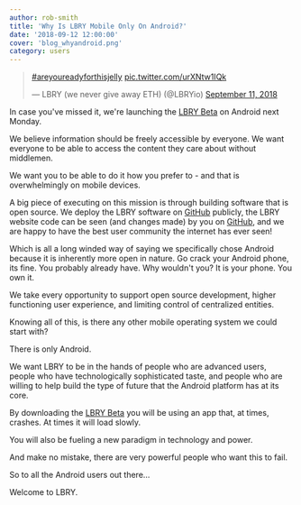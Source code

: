 ```yaml
---
author: rob-smith
title: 'Why Is LBRY Mobile Only On Android?'
date: '2018-09-12 12:00:00'
cover: 'blog_whyandroid.png'
category: users
---
```


<blockquote class="twitter-tweet" data-lang="en"><p lang="und" dir="ltr"><a href="https://twitter.com/hashtag/areyoureadyforthisjelly?src=hash&amp;ref_src=twsrc%5Etfw">#areyoureadyforthisjelly</a> <a href="https://t.co/urXNtw1IQk">pic.twitter.com/urXNtw1IQk</a></p>&mdash; LBRY (we never give away ETH) (@LBRYio) <a href="https://twitter.com/LBRYio/status/1039532032781635586?ref_src=twsrc%5Etfw">September 11, 2018</a></blockquote>
<script async src="https://platform.twitter.com/widgets.js" charset="utf-8"></script>

In case you've missed it, we're launching the [LBRY Beta](https://lbry.io/get?auto=1) on Android next Monday.

We believe information should be freely accessible by everyone. We want everyone to be able to access the content they care about without middlemen. 

We want you to be able to do it how you prefer to - and that is overwhelmingly on mobile devices.

A big piece of executing on this mission is through building software that is open source. We deploy the LBRY software on [GitHub](https://github.com/lbryio) publicly, the LBRY website code can be seen (and changes made) by you on [GitHub](https://github.com/lbryio/lbry.io), and we are happy to have the best user community the internet has ever seen!

Which is all a long winded way of saying we specifically chose Android because it is inherently more open in nature. Go crack your Android phone, its fine. You probably already have. Why wouldn't you? It is your phone. You own it.

We take every opportunity to support open source development, higher functioning user experience, and limiting control of centralized entities. 

Knowing all of this, is there any other mobile operating system we could start with?

There is only Android.

We want LBRY to be in the hands of people who are advanced users, people who have technologically sophisticated taste, and people who are willing to help build the type of future that the Android platform has at its core.

By downloading the [LBRY Beta](https://lbry.io/get?auto=1) you will be using an app that, at times, crashes. At times it will load slowly. 

You will also be fueling a new paradigm in technology and power.

And make no mistake, there are very powerful people who want this to fail. 

So to all the Android users out there…

Welcome to LBRY.
